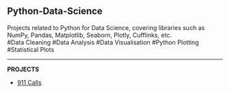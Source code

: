 ## Python-Data-Science
Projects related to Python for Data Science, covering libraries such as NumPy, Pandas, Matplotlib, Seaborn, Plotly, Cufflinks, etc.  
#Data Cleaning #Data Analysis #Data Visualisation #Python Plotting #Statistical Plots
___
**PROJECTS**
- [911 Calls](https://github.com/fishballwroe/Python-Data-Science/tree/main/911%20Calls%20Capstone%20Project)
